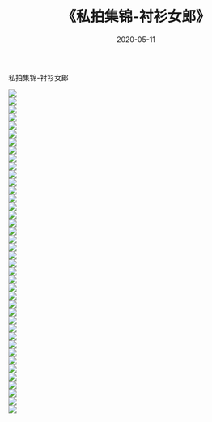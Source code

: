 ﻿---
layout: post
title:  《私拍集锦-衬衫女郎》
date:   2020-05-11
img: http://imgx.orgx.ga/漏D/网络美图/2020/私拍集锦-衬衫女郎/000.jpg
categories: [美女, 清纯, 唯美]
---

私拍集锦-衬衫女郎

  ![](http://imgx.orgx.ga/漏D/网络美图/2020/私拍集锦-衬衫女郎/001.jpg) <br> ![](http://imgx.orgx.ga/漏D/网络美图/2020/私拍集锦-衬衫女郎/002.jpg) <br> ![](http://imgx.orgx.ga/漏D/网络美图/2020/私拍集锦-衬衫女郎/003.jpg) <br> ![](http://imgx.orgx.ga/漏D/网络美图/2020/私拍集锦-衬衫女郎/004.jpg) <br> ![](http://imgx.orgx.ga/漏D/网络美图/2020/私拍集锦-衬衫女郎/005.jpg) <br> ![](http://imgx.orgx.ga/漏D/网络美图/2020/私拍集锦-衬衫女郎/006.jpg) <br> ![](http://imgx.orgx.ga/漏D/网络美图/2020/私拍集锦-衬衫女郎/007.jpg) <br> ![](http://imgx.orgx.ga/漏D/网络美图/2020/私拍集锦-衬衫女郎/008.jpg) <br> ![](http://imgx.orgx.ga/漏D/网络美图/2020/私拍集锦-衬衫女郎/009.jpg) <br> ![](http://imgx.orgx.ga/漏D/网络美图/2020/私拍集锦-衬衫女郎/010.jpg) <br> ![](http://imgx.orgx.ga/漏D/网络美图/2020/私拍集锦-衬衫女郎/011.jpg) <br> ![](http://imgx.orgx.ga/漏D/网络美图/2020/私拍集锦-衬衫女郎/012.jpg) <br> ![](http://imgx.orgx.ga/漏D/网络美图/2020/私拍集锦-衬衫女郎/013.jpg) <br> ![](http://imgx.orgx.ga/漏D/网络美图/2020/私拍集锦-衬衫女郎/014.jpg) <br> ![](http://imgx.orgx.ga/漏D/网络美图/2020/私拍集锦-衬衫女郎/015.jpg) <br> ![](http://imgx.orgx.ga/漏D/网络美图/2020/私拍集锦-衬衫女郎/016.jpg) <br> ![](http://imgx.orgx.ga/漏D/网络美图/2020/私拍集锦-衬衫女郎/017.jpg) <br> ![](http://imgx.orgx.ga/漏D/网络美图/2020/私拍集锦-衬衫女郎/018.jpg) <br> ![](http://imgx.orgx.ga/漏D/网络美图/2020/私拍集锦-衬衫女郎/019.jpg) <br> ![](http://imgx.orgx.ga/漏D/网络美图/2020/私拍集锦-衬衫女郎/020.jpg) <br> ![](http://imgx.orgx.ga/漏D/网络美图/2020/私拍集锦-衬衫女郎/021.jpg) <br> ![](http://imgx.orgx.ga/漏D/网络美图/2020/私拍集锦-衬衫女郎/022.jpg) <br> ![](http://imgx.orgx.ga/漏D/网络美图/2020/私拍集锦-衬衫女郎/023.jpg) <br> ![](http://imgx.orgx.ga/漏D/网络美图/2020/私拍集锦-衬衫女郎/024.jpg) <br> ![](http://imgx.orgx.ga/漏D/网络美图/2020/私拍集锦-衬衫女郎/025.jpg) <br> ![](http://imgx.orgx.ga/漏D/网络美图/2020/私拍集锦-衬衫女郎/026.jpg) <br> ![](http://imgx.orgx.ga/漏D/网络美图/2020/私拍集锦-衬衫女郎/027.jpg) <br> ![](http://imgx.orgx.ga/漏D/网络美图/2020/私拍集锦-衬衫女郎/028.jpg) <br> ![](http://imgx.orgx.ga/漏D/网络美图/2020/私拍集锦-衬衫女郎/029.jpg) <br> ![](http://imgx.orgx.ga/漏D/网络美图/2020/私拍集锦-衬衫女郎/030.jpg) <br> ![](http://imgx.orgx.ga/漏D/网络美图/2020/私拍集锦-衬衫女郎/031.jpg) <br> ![](http://imgx.orgx.ga/漏D/网络美图/2020/私拍集锦-衬衫女郎/032.jpg) <br> ![](http://imgx.orgx.ga/漏D/网络美图/2020/私拍集锦-衬衫女郎/033.jpg) <br> ![](http://imgx.orgx.ga/漏D/网络美图/2020/私拍集锦-衬衫女郎/034.jpg) <br> ![](http://imgx.orgx.ga/漏D/网络美图/2020/私拍集锦-衬衫女郎/035.jpg) <br> ![](http://imgx.orgx.ga/漏D/网络美图/2020/私拍集锦-衬衫女郎/036.jpg) <br> ![](http://imgx.orgx.ga/漏D/网络美图/2020/私拍集锦-衬衫女郎/037.jpg) <br> ![](http://imgx.orgx.ga/漏D/网络美图/2020/私拍集锦-衬衫女郎/038.jpg) <br> ![](http://imgx.orgx.ga/漏D/网络美图/2020/私拍集锦-衬衫女郎/039.jpg) <br> ![](http://imgx.orgx.ga/漏D/网络美图/2020/私拍集锦-衬衫女郎/040.jpg) <br>